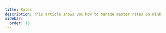 ```yaml
---
title: Rates
description: This article shows you how to manage master rates on Wink.
sidebar:
  order: 16
---
```


